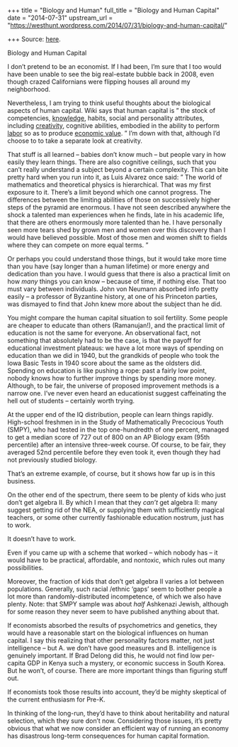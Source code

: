 +++
title = "Biology and Human"
full_title = "Biology and Human Capital"
date = "2014-07-31"
upstream_url = "https://westhunt.wordpress.com/2014/07/31/biology-and-human-capital/"

+++
Source: [here](https://westhunt.wordpress.com/2014/07/31/biology-and-human-capital/).

Biology and Human Capital

I don’t pretend to be an economist. If I had been, I’m sure that I too
would have been unable to see the big real-estate bubble back in 2008,
even though crazed Californians were flipping houses all around my
neighborhood.

Nevertheless, I am trying to think useful thoughts about the biological
aspects of human capital. Wiki says that human capital is ” the stock of
competencies,
[knowledge](http://en.wikipedia.org/wiki/Knowledge "Knowledge"), habits,
social and personality attributes, including
[creativity](http://en.wikipedia.org/wiki/Creativity "Creativity"),
cognitive abilities, embodied in the ability to perform
[labor](http://en.wikipedia.org/wiki/Labour_%28economics%29 "Labour (economics)")
so as to produce [economic
value](http://en.wikipedia.org/wiki/Economic_value "Economic value"). ”
I’m down with that, although I’d choose to to take a separate look at
creativity.

That stuff is all learned – babies don’t know much – but people vary in
how easily they learn things. There are also cognitive ceilings, such
that you can’t really understand a subject beyond a certain complexity.
This can bite pretty hard when you run into it, as Luis Alvarez once
said: ” The world of mathematics and theoretical physics is
hierarchical. That was my first exposure to it. There’s a limit beyond
which one cannot progress. The differences between the limiting
abilities of those on successively higher steps of the pyramid are
enormous. I have not seen described anywhere the shock a talented man
experiences when he finds, late in his academic life, that there are
others enormously more talented than he. I have personally seen more
tears shed by grown men and women over this discovery than I would have
believed possible. Most of those men and women shift to fields where
they can compete on more equal terms. ”

Or perhaps you could understand those things, but it would take more
time than you have (say longer than a human lifetime) or more energy and
dedication than you have. I would guess that there is also a practical
limit on how *many* things you can know – because of time, if nothing
else. That too must vary between individuals. John von Neumann absorbed
info pretty easily – a professor of Byzantine history, at one of his
Princeton parties, was dismayed to find that John knew more about the
subject than he did.

You might compare the human capital situation to soil fertility. Some
people are cheaper to educate than others (Ramanujan!), and the
practical limit of education is not the same for everyone. An
observational fact, not something that absolutely had to be the case, is
that the payoff for educational investment plateaus: we have a lot more
ways of spending on education than we did in 1940, but the grandkids of
people who took the Iowa Basic Tests in 1940 score about the same as the
oldsters did. Spending on education is like pushing a rope: past a
fairly low point, nobody knows how to further improve things by spending
more money. Although, to be fair, the universe of proposed improvement
methods is a narrow one. I’ve never even heard an educationist suggest
caffeinating the hell out of students – certainly worth trying.

At the upper end of the IQ distribution, people can learn things
rapidly. High-school freshmen in in the Study of Mathematically
Precocious Youth (SMPY), who had tested in the top one-hundredth of one
percent, managed to get a median score of 727 out of 800 on an AP
Biology exam (95th percentile) after an intensive three-week course.
Of course, to be fair, they averaged 52nd percentile before they even
took it, even though they had not previously studied biology.

That’s an extreme example, of course, but it shows how far up is in this
business.

On the other end of the spectrum, there seem to be plenty of kids who
just don’t get algebra II.  By which I mean that they *can’t* get
algebra II: many suggest getting rid of the NEA, or supplying them
with sufficiently magical teachers, or some other currently fashionable
education nostrum, just has to work.

It doesn’t have to work.

Even if you came up with a scheme that worked – which nobody has – it
would have to be practical, affordable, and nontoxic, which rules out
many possibilities.

Moreover, the fraction of kids that don’t get algebra II varies a lot
between populations. Generally, such racial /ethnic ‘gaps’ seem to
bother people a lot more than randomly-distributed incompetence, of
which we also have plenty. Note: that SMPY sample was about *half*
Ashkenazi Jewish, although for some reason they never seem to have
published anything about that.

If economists absorbed the results of psychometrics and genetics, they
would have a reasonable start on the biological influences on human
capital. I say this realizing that other personality factors matter,
not just intelligence – but A. we don’t have good measures and B.
intelligence is genuinely important. If Brad Delong did this, he would
not find low per-capita GDP in Kenya such a mystery, or economic success
in South Korea. But he won’t, of course. There are more important
things than figuring stuff out.

If economists took those results into account, they’d be mighty
skeptical of the current enthusiasm for Pre-K.

In thinking of the long-run, they’d have to think about heritability and
natural selection, which they sure don’t now. Considering those issues,
it’s pretty obvious that what we now consider an efficient way of
running an economy has disastrous long-term consequences for human
capital formation.



















